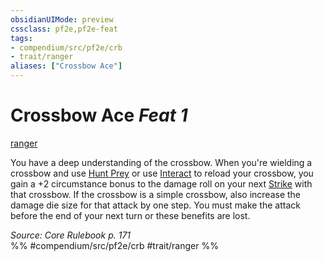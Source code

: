 ```yaml
---
obsidianUIMode: preview
cssclass: pf2e,pf2e-feat
tags:
- compendium/src/pf2e/crb
- trait/ranger
aliases: ["Crossbow Ace"]
---
```

# Crossbow Ace  *Feat 1*  
[ranger](../../rules/traits/ranger.md)  


You have a deep understanding of the crossbow. When you're wielding a crossbow and use [Hunt Prey](../../rules/actions/hunt-prey.md) or use [Interact](../../rules/actions/interact.md) to reload your crossbow, you gain a +2 circumstance bonus to the damage roll on your next [Strike](../../rules/actions/strike.md) with that crossbow. If the crossbow is a simple crossbow, also increase the damage die size for that attack by one step. You must make the attack before the end of your next turn or these benefits are lost.

*Source: Core Rulebook p. 171*  
%% #compendium/src/pf2e/crb #trait/ranger %%